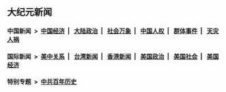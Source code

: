 ## 大纪元新闻

#### 中国新闻 &nbsp;>&nbsp; [中国经济](indexes/ncid283/README.md?10102045) &nbsp;| &nbsp; [大陆政治](indexes/ncid277/README.md?10102045) &nbsp;| &nbsp; [社会万象](indexes/ncid282/README.md?10102045) &nbsp;| &nbsp; [中国人权](indexes/ncid278/README.md?10102045) &nbsp;| &nbsp; [群体事件](indexes/ncid279/README.md?10102045) &nbsp;| &nbsp; [天灾人祸](indexes/ncid280/README.md?10102045)

#### 国际新闻 &nbsp;>&nbsp; [美中关系](indexes/nf1412576/README.md?10102045) &nbsp;| &nbsp; [台湾新闻](indexes/ncid1349361/README.md?10102045) &nbsp;| &nbsp; [香港新闻](indexes/ncid1349362/README.md?10102045) &nbsp;| &nbsp; [美国政治](indexes/ncid1078159/README.md?10102045) &nbsp;| &nbsp; [美国社会](indexes/ncid1078160/README.md?10102045) &nbsp;| &nbsp; [美国经济](indexes/ncid1078158/README.md?10102045)

#### 特别专题 &nbsp;>&nbsp; [中共百年历史](https://github.com/epoch-news/epoch-special/blob/master/README.md?10102045)  
